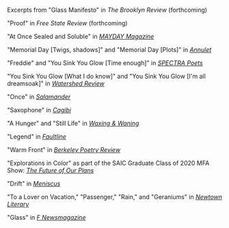Excerpts from "Glass Manifesto" in *The Brooklyn Review* (forthcoming)

"Proof" in *Free State Review* (forthcoming)

"At Once Sealed and Soluble" in *[MAYDAY Magazine](https://maydaymagazine.com/at-once-sealed-and-soluble-by-will-russo/)*

"Memorial Day \[Twigs, shadows]" and "Memorial Day \[Plots]" in *[Annulet](https://annuletpoeticsjournal.com/Will-Russo-Memorial-twigs-shadows)*

"Freddie" and "You Sink You Glow \[Time enough]" in *[SPECTRA Poets](https://spectrapoets.org/You-Sink-You-Glow-by-Will-Russo)*

"You Sink You Glow \[What I do know]" and "You Sink You Glow \[I'm all dreamsoak]" in *[Watershed Review](https://watershedreview.com/poetry/will-russo/)*

"Once" in *[Salamander](https://salamandermag.org/once/)*

"Saxophone" in *[Cagibi](https://cagibilit.com/saxophone-2/)*

"A Hunger" and "Still Life" in *[Waxing & Waning](https://www.waxingandwaning.org/issue-06/)*

"Legend" in *[Faultline](https://faultline.sites.uci.edu/archive-issues/)*

"Warm Front" in *[Berkeley Poetry Review](https://www.ocf.berkeley.edu/~bpr/past-issues/50th-issue/)*

"Explorations in Color" as part of the SAIC Graduate Class of 2020 MFA Show: *[The Future of Our Plans](https://sites.saic.edu/gradshow2020/artists/will-russo/)*

"Drift" in *[Meniscus](https://uploads.documents.cimpress.io/v1/uploads/37825af9-abf2-4839-a46b-9b750b98d3f9~110/original?tenant=vbu-digital)*

"To a Lover on Vacation," "Passenger," "Rain," and "Geraniums" in *[Newtown Literary](https://www.newtownliterary.org/product-page/issue-15)*

"Glass" in *[F Newsmagazine](https://fnewsmagazine.com/backissues/#flipbook-issue_2019_05_May/)*
